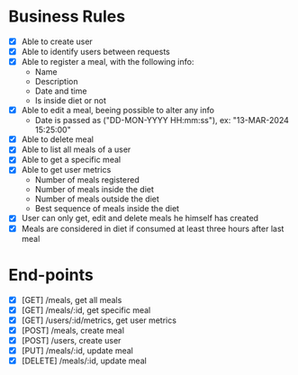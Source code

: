 # Business Rules

-   [x] Able to create user
-   [x] Able to identify users between requests
-   [x] Able to register a meal, with the following info:
    -   Name
    -   Description
    -   Date and time
    -   Is inside diet or not
-   [x] Able to edit a meal, beeing possible to alter any info
    -   Date is passed as ("DD-MON-YYYY HH:mm:ss"), ex: "13-MAR-2024 15:25:00"
-   [x] Able to delete meal
-   [x] Able to list all meals of a user
-   [x] Able to get a specific meal
-   [x] Able to get user metrics
    -   Number of meals registered
    -   Number of meals inside the diet
    -   Number of meals outside the diet
    -   Best sequence of meals inside the diet
-   [x] User can only get, edit and delete meals he himself has created
-   [x] Meals are considered in diet if consumed at least three hours after last meal

# End-points

-   [x] [GET] /meals, get all meals
-   [x] [GET] /meals/:id, get specific meal
-   [x] [GET] /users/:id/metrics, get user metrics
-   [x] [POST] /meals, create meal
-   [x] [POST] /users, create user
-   [x] [PUT] /meals/:id, update meal
-   [x] [DELETE] /meals/:id, update meal
